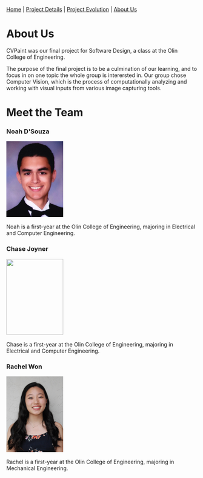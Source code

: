 [Home](index)  |  [Project Details](project_details)  |  [Project Evolution](evolution)  |  [About Us](about)

# About Us

CVPaint was our final project for Software Design, a class at the Olin College of Engineering.

The purpose of the final project is to be a culmination of our learning, and to focus in on one topic the whole group is interersted in. Our group chose Computer Vision, which is the process of computationally analyzing and working with visual inputs from various image capturing tools.

# Meet the Team

### Noah D'Souza
<img src="https://raw.githubusercontent.com/noahdsouza/CVPaint/master/docs/images/Profiles/20180430_200628.png" width="150" height="200" />

Noah is a first-year at the Olin College of Engineering, majoring in Electrical and Computer Engineering.

### Chase Joyner
<img src="https://raw.githubusercontent.com/noahdsouza/CVPaint/master/docs/images/Profiles/20180430_200553.png" width="150" height="200" />

Chase is a first-year at the Olin College of Engineering, majoring in Electrical and Computer Engineering.

### Rachel Won
<img src="https://raw.githubusercontent.com/noahdsouza/CVPaint/master/docs/images/Profiles/20180430_200527.png" width="150" height="200" />

Rachel is a first-year at the Olin College of Engineering, majoring in Mechanical Engineering.
